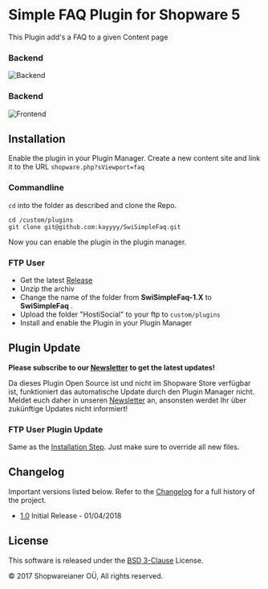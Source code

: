 # Simple FAQ Plugin for Shopware 5
This Plugin add's a FAQ to a given Content page

### Backend
![Backend](http://res.cloudinary.com/dn13zivyk/image/upload/v1522591037/Screenshot_2018-04-01_15.54.58_vspyvu.jpg)

### Backend
![Frontend](http://res.cloudinary.com/dn13zivyk/image/upload/v1522591037/Screenshot_2018-04-01_15.55.45_hf58ta.jpg)

## Installation
Enable the plugin in your Plugin Manager.
Create a new content site and link it to the URL `shopware.php?sViewport=faq`

### Commandline
`cd` into the folder as described and clone the Repo.
```
cd /custom/plugins
git clone git@github.com:kayyyy/SwiSimpleFaq.git
```

Now you can enable the plugin in the plugin manager.

### FTP User
* Get the latest [Release](https://github.com/kayyyy/SwiSimpleFaq/releases)
* Unzip the archiv
* Change the name of the folder from **SwiSimpleFaq-1.X** to **SwiSimpleFaq** .
* Upload the folder "HostiSocial" to your ftp to `custom/plugins`
* Install and enable the Plugin in your Plugin Manager

## Plugin Update

**Please subscribe to our [Newsletter](http://hostianer.us9.list-manage.com/subscribe?u=4e55406fb502f96bc7d02c0b0&id=fbcf3df405) to get the latest updates!**

Da dieses Plugin Open Source ist und nicht im Shopware Store verfügbar ist, funktioniert das automatische
Update durch den Plugin Manager nicht. Meldet euch daher in unseren [Newsletter](http://hostianer.us9.list-manage.com/subscribe?u=4e55406fb502f96bc7d02c0b0&id=fbcf3df405) an,
ansonsten werdet Ihr über zukünftige Updates nicht informiert!

### FTP User Plugin Update
Same as the [Installation Step](https://github.com/kayyyy/SwiSimpleFaq#ftp-user). Just make sure to override all new files.

## Changelog

Important versions listed below. Refer to the [Changelog](CHANGELOG.md) for a full history of the project.
- [1.0](CHANGELOG.md) Initial Release - 01/04/2018

## License

This software is released under the [BSD 3-Clause](LICENSE) License.

© 2017 Shopwareianer OÜ, All rights reserved.
